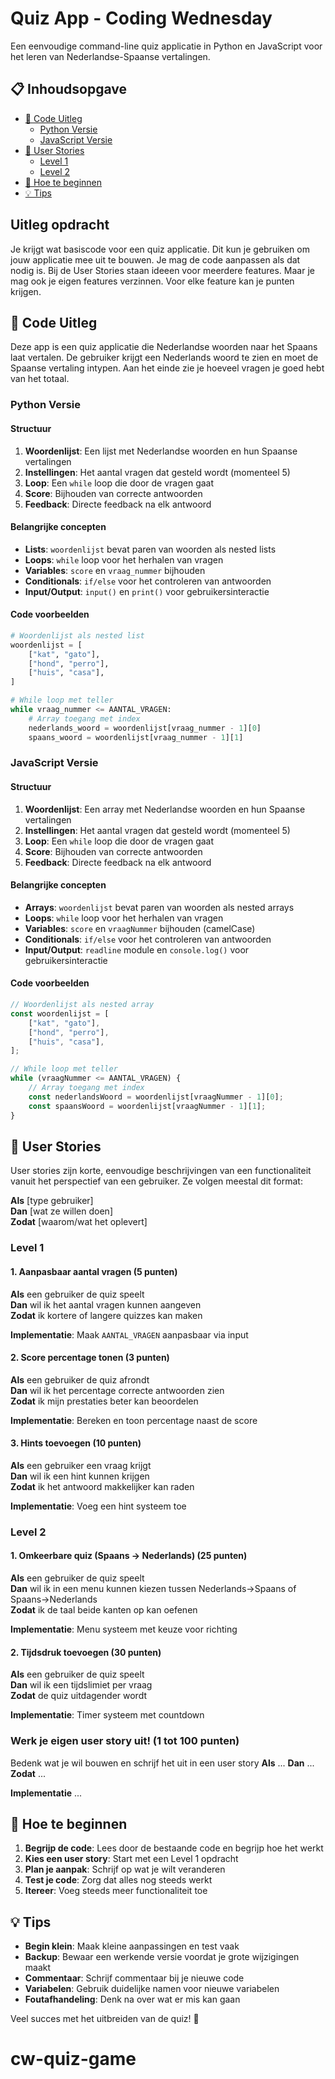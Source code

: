 # Quiz App - Coding Wednesday

Een eenvoudige command-line quiz applicatie in Python en JavaScript voor het leren van Nederlandse-Spaanse vertalingen.

## 📋 Inhoudsopgave

- [📖 Code Uitleg](#-code-uitleg)
  - [Python Versie](#python-versie)
  - [JavaScript Versie](#javascript-versie)
- [🎯 User Stories](#-user-stories)
  - [Level 1](#level-1)
  - [Level 2](#level-2)
- [🚀 Hoe te beginnen](#-hoe-te-beginnen)
- [💡 Tips](#-tips)


## Uitleg opdracht

Je krijgt wat basiscode voor een quiz applicatie. Dit kun je gebruiken om jouw applicatie mee uit te bouwen. Je mag de code aanpassen als dat nodig is.
Bij de User Stories staan ideeen voor meerdere features. Maar je mag ook je eigen features verzinnen.
Voor elke feature kan je punten krijgen. 

## 📖 Code Uitleg

Deze app is een quiz applicatie die Nederlandse woorden naar het Spaans laat vertalen. De gebruiker krijgt een Nederlands woord te zien en moet de Spaanse vertaling intypen. Aan het einde zie je hoeveel vragen je goed hebt van het totaal.


### Python Versie

#### Structuur
1. **Woordenlijst**: Een lijst met Nederlandse woorden en hun Spaanse vertalingen
2. **Instellingen**: Het aantal vragen dat gesteld wordt (momenteel 5)
3. **Loop**: Een `while` loop die door de vragen gaat
4. **Score**: Bijhouden van correcte antwoorden
5. **Feedback**: Directe feedback na elk antwoord

#### Belangrijke concepten
- **Lists**: `woordenlijst` bevat paren van woorden als nested lists
- **Loops**: `while` loop voor het herhalen van vragen
- **Variables**: `score` en `vraag_nummer` bijhouden
- **Conditionals**: `if/else` voor het controleren van antwoorden
- **Input/Output**: `input()` en `print()` voor gebruikersinteractie

#### Code voorbeelden
```python
# Woordenlijst als nested list
woordenlijst = [
    ["kat", "gato"],
    ["hond", "perro"],
    ["huis", "casa"],
]

# While loop met teller
while vraag_nummer <= AANTAL_VRAGEN:
    # Array toegang met index
    nederlands_woord = woordenlijst[vraag_nummer - 1][0]
    spaans_woord = woordenlijst[vraag_nummer - 1][1]
```

### JavaScript Versie

#### Structuur
1. **Woordenlijst**: Een array met Nederlandse woorden en hun Spaanse vertalingen
2. **Instellingen**: Het aantal vragen dat gesteld wordt (momenteel 5)
3. **Loop**: Een `while` loop die door de vragen gaat
4. **Score**: Bijhouden van correcte antwoorden
5. **Feedback**: Directe feedback na elk antwoord

#### Belangrijke concepten
- **Arrays**: `woordenlijst` bevat paren van woorden als nested arrays
- **Loops**: `while` loop voor het herhalen van vragen
- **Variables**: `score` en `vraagNummer` bijhouden (camelCase)
- **Conditionals**: `if/else` voor het controleren van antwoorden
- **Input/Output**: `readline` module en `console.log()` voor gebruikersinteractie

#### Code voorbeelden
```javascript
// Woordenlijst als nested array
const woordenlijst = [
    ["kat", "gato"],
    ["hond", "perro"],
    ["huis", "casa"],
];

// While loop met teller
while (vraagNummer <= AANTAL_VRAGEN) {
    // Array toegang met index
    const nederlandsWoord = woordenlijst[vraagNummer - 1][0];
    const spaansWoord = woordenlijst[vraagNummer - 1][1];
}
```


## 🎯 User Stories
User stories zijn korte, eenvoudige beschrijvingen van een functionaliteit vanuit het perspectief van een gebruiker. Ze volgen meestal dit format:

**Als** [type gebruiker]  
**Dan** [wat ze willen doen]  
**Zodat** [waarom/wat het oplevert]

### Level 1 

#### 1. Aanpasbaar aantal vragen (5 punten)
**Als** een gebruiker de quiz speelt  
**Dan** wil ik het aantal vragen kunnen aangeven  
**Zodat** ik kortere of langere quizzes kan maken

**Implementatie**: Maak `AANTAL_VRAGEN` aanpasbaar via input


#### 2. Score percentage tonen (3 punten)
**Als** een gebruiker de quiz afrondt  
**Dan** wil ik het percentage correcte antwoorden zien  
**Zodat** ik mijn prestaties beter kan beoordelen

**Implementatie**: Bereken en toon percentage naast de score

#### 3. Hints toevoegen (10 punten)
**Als** een gebruiker een vraag krijgt  
**Dan** wil ik een hint kunnen krijgen  
**Zodat** ik het antwoord makkelijker kan raden

**Implementatie**: Voeg een hint systeem toe

### Level 2

#### 1. Omkeerbare quiz (Spaans → Nederlands) (25 punten)
**Als** een gebruiker de quiz speelt  
**Dan** wil ik in een menu kunnen kiezen tussen Nederlands→Spaans of Spaans→Nederlands  
**Zodat** ik de taal beide kanten op kan oefenen

**Implementatie**: Menu systeem met keuze voor richting


#### 2. Tijdsdruk toevoegen (30 punten)
**Als** een gebruiker de quiz speelt  
**Dan** wil ik een tijdslimiet per vraag  
**Zodat** de quiz uitdagender wordt

**Implementatie**: Timer systeem met countdown



### Werk je eigen user story uit! (1 tot 100 punten)
Bedenk wat je wil bouwen en schrijf het uit in een user story
**Als** ...
**Dan** ...
**Zodat** ...

**Implementatie** ...

## 🚀 Hoe te beginnen

1. **Begrijp de code**: Lees door de bestaande code en begrijp hoe het werkt
2. **Kies een user story**: Start met een Level 1 opdracht
3. **Plan je aanpak**: Schrijf op wat je wilt veranderen
4. **Test je code**: Zorg dat alles nog steeds werkt
5. **Itereer**: Voeg steeds meer functionaliteit toe

## 💡 Tips

- **Begin klein**: Maak kleine aanpassingen en test vaak
- **Backup**: Bewaar een werkende versie voordat je grote wijzigingen maakt
- **Commentaar**: Schrijf commentaar bij je nieuwe code
- **Variabelen**: Gebruik duidelijke namen voor nieuwe variabelen
- **Foutafhandeling**: Denk na over wat er mis kan gaan

Veel succes met het uitbreiden van de quiz! 🎉
# cw-quiz-game
